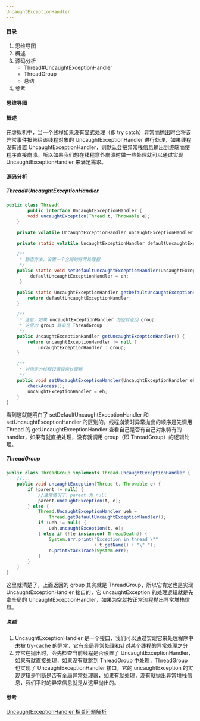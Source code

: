 ```yaml
---
UncaughtExceptionHandler
---
```


#### 目录

1. 思维导图
2. 概述
3. 源码分析
   - Thread#UncaughtExceptionHandler
   - ThreadGroup
   - 总结
4. 参考

#### 思维导图

#### 概述

在虚拟机中，当一个线程如果没有显式处理（即 try catch）异常而抛出时会将该异常事件报告给该线程对象的 UncaughtExceptionHandler 进行处理，如果线程没有设置 UncaughtExceptionHandler，则默认会把异常栈信息输出到终端而使程序直接崩溃。所以如果我们想在线程意外崩溃时做一些处理就可以通过实现 UncaughtExceptionHandler 来满足需求。

#### 源码分析

##### Thread#UncaughtExceptionHandler

```java
public class Thread{
        public interface UncaughtExceptionHandler {
        void uncaughtException(Thread t, Throwable e);
    }

    private volatile UncaughtExceptionHandler uncaughtExceptionHandler;

    private static volatile UncaughtExceptionHandler defaultUncaughtExceptionHandler;

	/**
	 * 静态方法，设置一个全局的异常处理器
	 */
    public static void setDefaultUncaughtExceptionHandler(UncaughtExceptionHandler eh) {
         defaultUncaughtExceptionHandler = eh;
     }

    public static UncaughtExceptionHandler getDefaultUncaughtExceptionHandler(){
        return defaultUncaughtExceptionHandler;
    }

    /**
     * 注意，如果 uncaughtExceptionHandler 为空就返回 group
     * 这里的 group 其实是 ThreadGroup
     */
    public UncaughtExceptionHandler getUncaughtExceptionHandler() {
        return uncaughtExceptionHandler != null ?
            uncaughtExceptionHandler : group;
    }

    /**
     * 对指定的线程设置异常处理器
     */
    public void setUncaughtExceptionHandler(UncaughtExceptionHandler eh) {
        checkAccess();
        uncaughtExceptionHandler = eh;
    }
}
```

看到这就能明白了 setDefaultUncaughtExceptionHandler 和 setUncaughtExceptionHandler 的区别的。线程崩溃时异常抛出的顺序是先调用 Thread 的 getUncaughtExceptionHandler 查看自己是否有自己对象特有的 handler，如果有就直接处理，没有就调用 group（即 ThreadGroup）的逻辑处理。

##### ThreadGroup

```java
public class ThreadGroup implements Thread.UncaughtExceptionHandler {
    //...
    public void uncaughtException(Thread t, Throwable e) {
        if (parent != null) {
            //通常情况下，parent 为 null
            parent.uncaughtException(t, e);
        } else {
            Thread.UncaughtExceptionHandler ueh =
                Thread.getDefaultUncaughtExceptionHandler();
            if (ueh != null) {
                ueh.uncaughtException(t, e);
            } else if (!(e instanceof ThreadDeath)) {
                System.err.print("Exception in thread \""
                                 + t.getName() + "\" ");
                e.printStackTrace(System.err);
            }
        }
    }
}
```

这里就清楚了，上面返回的 group 其实就是 ThreadGroup，所以它肯定也是实现 UncaughtExceptionHandler 接口的，它 uncaughtException 的处理逻辑就是先拿全局的 UncaughtExceptionHandler，如果为空就按正常流程抛出异常堆栈信息。

##### 总结

1. UncaughtExceptionHandler 是一个接口，我们可以通过实现它来处理程序中未被 try-cache 的异常，它有全局异常处理和针对某个线程的异常处理之分
2. 异常在抛出时，会先检查当前线程是否设置了 UncaughtExceptionHandler，如果有就直接处理，如果没有就跳到 ThreadGroup 中处理，ThreadGroup 也实现了 UncaughtExceptionHandler 接口，它的 uncaughtException 的实现逻辑是判断是否有全局异常处理器，如果有就处理，没有就抛出异常堆栈信息，我们平时的异常信息就是从这里抛出的。

#### 参考

[UncaughtExceptionHandler 相关问题解析](https://mp.weixin.qq.com/s/ghnNQnpou6-NemhFjpl4Jg)

